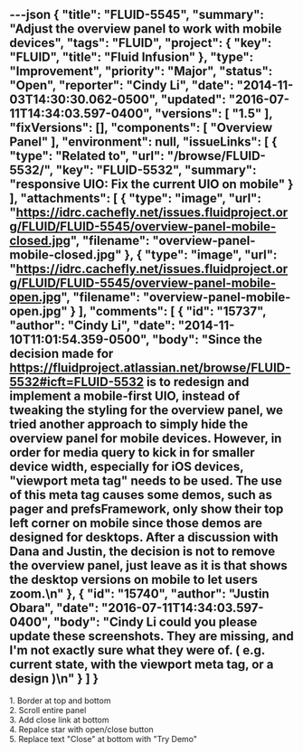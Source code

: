 ---json
{
  "title": "FLUID-5545",
  "summary": "Adjust the overview panel to work with mobile devices",
  "tags": "FLUID",
  "project": {
    "key": "FLUID",
    "title": "Fluid Infusion"
  },
  "type": "Improvement",
  "priority": "Major",
  "status": "Open",
  "reporter": "Cindy Li",
  "date": "2014-11-03T14:30:30.062-0500",
  "updated": "2016-07-11T14:34:03.597-0400",
  "versions": [
    "1.5"
  ],
  "fixVersions": [],
  "components": [
    "Overview Panel"
  ],
  "environment": null,
  "issueLinks": [
    {
      "type": "Related to",
      "url": "/browse/FLUID-5532/",
      "key": "FLUID-5532",
      "summary": "responsive UIO: Fix the current UIO on mobile"
    }
  ],
  "attachments": [
    {
      "type": "image",
      "url": "https://idrc.cachefly.net/issues.fluidproject.org/FLUID/FLUID-5545/overview-panel-mobile-closed.jpg",
      "filename": "overview-panel-mobile-closed.jpg"
    },
    {
      "type": "image",
      "url": "https://idrc.cachefly.net/issues.fluidproject.org/FLUID/FLUID-5545/overview-panel-mobile-open.jpg",
      "filename": "overview-panel-mobile-open.jpg"
    }
  ],
  "comments": [
    {
      "id": "15737",
      "author": "Cindy Li",
      "date": "2014-11-10T11:01:54.359-0500",
      "body": "Since the decision made for <https://fluidproject.atlassian.net/browse/FLUID-5532#icft=FLUID-5532> is to redesign and implement a mobile-first UIO, instead of tweaking the styling for the overview panel, we tried another approach to simply hide the overview panel for mobile devices. However, in order for media query to kick in for smaller device width, especially for iOS devices, \"viewport meta tag\" needs to be used. The use of this meta tag causes some demos, such as pager and prefsFramework, only show their top left corner on mobile since those demos are designed for desktops. After a discussion with Dana and Justin, the decision is not to remove the overview panel, just leave as it is that shows the desktop versions on mobile to let users zoom.\n"
    },
    {
      "id": "15740",
      "author": "Justin Obara",
      "date": "2016-07-11T14:34:03.597-0400",
      "body": "Cindy Li could you please update these screenshots. They are missing, and I'm not exactly sure what they were of. ( e.g. current state, with the viewport meta tag, or a design )\n"
    }
  ]
}
---
1\. Border at top and bottom\
2\. Scroll entire panel\
3\. Add close link at bottom\
4\. Repalce star with open/close button\
5\. Replace text "Close" at bottom with "Try Demo"

        